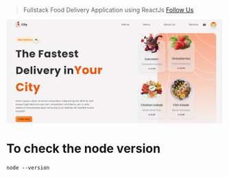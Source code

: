 >Fullstack Food Delivery Application using ReactJs
>[Follow Us](https://codewithrahul.web.app)

![this is the project thumbnail](./snap.png)

# To check the node version 
```
node --version
```